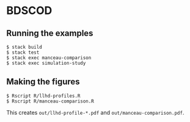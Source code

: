 # BDSCOD

## Running the examples

```
$ stack build
$ stack test
$ stack exec manceau-comparison
$ stack exec simulation-study
```

## Making the figures

```
$ Rscript R/llhd-profiles.R
$ Rscript R/manceau-comparison.R
```

This creates `out/llhd-profile-*.pdf` and `out/manceau-comparison.pdf`.
